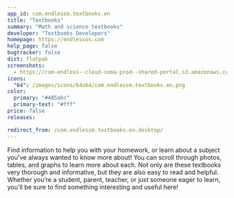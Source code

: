 ```yaml
---
app_id: com.endlessm.textbooks.en
title: "Textbooks"
summary: "Math and science textbooks"
developer: "Textbooks Developers"
homepage: https://endlessos.com
help_page: false
bugtracker: false
dist: flatpak
screenshots:
  - https://com-endless--cloud-soma-prod--shared-portal.s3.amazonaws.com/apps.356.screenshots.79ac917d-e258-4e3a-aabb-75634d5f69dd_202001211936241919.png
icons:
  "64": /images/icons/64x64/com.endlessm.textbooks.en.png
color:
  primary: "#485a6c"
  primary-text: "#fff"
price: false
releases:

redirect_from: /com.endlessm.textbooks.en.desktop/
---
```


<p>Find information to help you with your homework, or learn about a subject you've always wanted to know more about! You can scroll through photos, tables, and graphs to learn more about each. Not only are these textbooks very thorough and informative, but they are also easy to read and helpful. Whether you’re a student, parent, teacher, or just someone eager to learn, you'll be sure to find something interesting and useful here!</p>